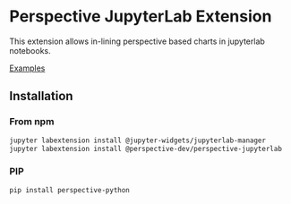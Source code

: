 # Perspective JupyterLab Extension

This extension allows in-lining perspective based charts in jupyterlab
notebooks.

[Examples](https://github.com/finos/perspective/tree/master/examples/jupyter-notebooks)

## Installation

### From npm

```bash
jupyter labextension install @jupyter-widgets/jupyterlab-manager
jupyter labextension install @perspective-dev/perspective-jupyterlab
```

### PIP

```bash
pip install perspective-python
```
